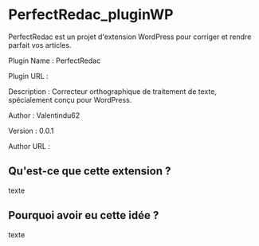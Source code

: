 # PerfectRedac_pluginWP
PerfectRedac est un projet d'extension WordPress pour corriger et rendre parfait vos articles. 

 Plugin Name : PerfectRedac 
 
 Plugin URL :
 
 Description : Correcteur orthographique de traitement de texte, spécialement conçu pour WordPress. 
 
 Author : Valentindu62
 
 Version : 0.0.1
 
 Author URL :

## Qu'est-ce que cette extension ?
texte

## Pourquoi avoir eu cette idée ? 
texte
